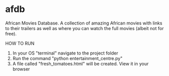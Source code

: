 # afdb
African Movies Database.
A collection of amazing African movies with links to their trailers as well as where you can watch the full movies (albeit not for free).


HOW TO RUN
1. In your OS "terminal" navigate to the project folder
2. Run the command "python entertainment_centre.py"
3. A file called "fresh_tomatoes.html" will be created. View it in your browser
